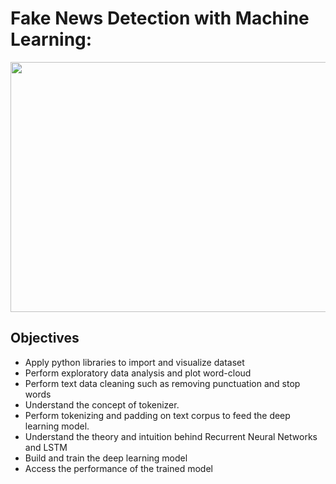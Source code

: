 # __Fake News Detection with Machine Learning:__



<p align='center'>
    <a href ='#'>
        <img src='https://images.firstpost.com/wp-content/uploads/2019/03/Fighting-fake-news-includes-monitoring-social-media-2.jpg' height='400' width='800'>
    </a>
</p>

## __Objectives__

- Apply python libraries to import and visualize dataset
- Perform exploratory data analysis and plot word-cloud
- Perform text data cleaning such as removing punctuation and stop words
- Understand the concept of tokenizer.
- Perform tokenizing and padding on text corpus to feed the deep learning model.
- Understand the theory and intuition behind Recurrent Neural Networks and LSTM
- Build and train the deep learning model
- Access the performance of the trained model
 
